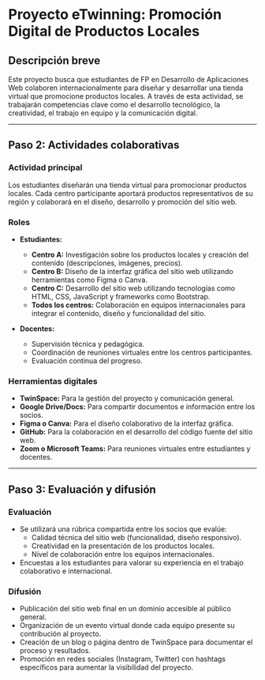 # Proyecto eTwinning: Promoción Digital de Productos Locales

## Descripción breve  
Este proyecto busca que estudiantes de FP en Desarrollo de Aplicaciones Web colaboren internacionalmente para diseñar y desarrollar una tienda virtual que promocione productos locales. A través de esta actividad, se trabajarán competencias clave como el desarrollo tecnológico, la creatividad, el trabajo en equipo y la comunicación digital.

---

## Paso 2: Actividades colaborativas  

### Actividad principal  
Los estudiantes diseñarán una tienda virtual para promocionar productos locales. Cada centro participante aportará productos representativos de su región y colaborará en el diseño, desarrollo y promoción del sitio web.  

### Roles  
- **Estudiantes:**  
  - **Centro A:** Investigación sobre los productos locales y creación del contenido (descripciones, imágenes, precios).  
  - **Centro B:** Diseño de la interfaz gráfica del sitio web utilizando herramientas como Figma o Canva.  
  - **Centro C:** Desarrollo del sitio web utilizando tecnologías como HTML, CSS, JavaScript y frameworks como Bootstrap.  
  - **Todos los centros:** Colaboración en equipos internacionales para integrar el contenido, diseño y funcionalidad del sitio.  

- **Docentes:**  
  - Supervisión técnica y pedagógica.  
  - Coordinación de reuniones virtuales entre los centros participantes.  
  - Evaluación continua del progreso.  

### Herramientas digitales  
- **TwinSpace:** Para la gestión del proyecto y comunicación general.  
- **Google Drive/Docs:** Para compartir documentos e información entre los socios.  
- **Figma o Canva:** Para el diseño colaborativo de la interfaz gráfica.  
- **GitHub:** Para la colaboración en el desarrollo del código fuente del sitio web.  
- **Zoom o Microsoft Teams:** Para reuniones virtuales entre estudiantes y docentes.

---

## Paso 3: Evaluación y difusión  

### Evaluación  
- Se utilizará una rúbrica compartida entre los socios que evalúe:  
  - Calidad técnica del sitio web (funcionalidad, diseño responsivo).  
  - Creatividad en la presentación de los productos locales.  
  - Nivel de colaboración entre los equipos internacionales.  
- Encuestas a los estudiantes para valorar su experiencia en el trabajo colaborativo e internacional.

### Difusión  
- Publicación del sitio web final en un dominio accesible al público general.  
- Organización de un evento virtual donde cada equipo presente su contribución al proyecto.  
- Creación de un blog o página dentro de TwinSpace para documentar el proceso y resultados.  
- Promoción en redes sociales (Instagram, Twitter) con hashtags específicos para aumentar la visibilidad del proyecto.
